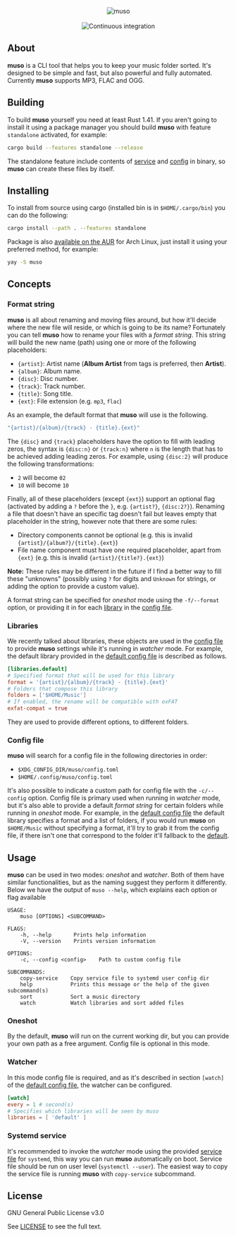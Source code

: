 <!--
 Copyright (C) 2020 kevin
 
 This file is part of muso.
 
 muso is free software: you can redistribute it and/or modify
 it under the terms of the GNU General Public License as published by
 the Free Software Foundation, either version 3 of the License, or
 (at your option) any later version.
 
 muso is distributed in the hope that it will be useful,
 but WITHOUT ANY WARRANTY; without even the implied warranty of
 MERCHANTABILITY or FITNESS FOR A PARTICULAR PURPOSE.  See the
 GNU General Public License for more details.
 
 You should have received a copy of the GNU General Public License
 along with muso.  If not, see <http://www.gnu.org/licenses/>.
-->

<p align="center">
    <!--  New lines go brrrr -->
    <br>
    <br>
    <image src="logo/muso.png" alt="muso"></image>
    <br>
    <br>
    <image src="https://github.com/quebin31/muso/workflows/CI%20(master)/badge.svg" alt="Continuous integration"></image>
</p>

## About

**muso** is a CLI tool that helps you to keep your music folder sorted. It's
designed to be simple and fast, but also powerful and fully automated. Currently 
**muso** supports MP3, FLAC and OGG.

## Building
To build **muso** yourself you need at least Rust 1.41. If you aren't going 
to install it using a package manager you should build **muso** with feature 
`standalone` activated, for example:

```bash
cargo build --features standalone --release
```

The standalone feature include contents of [service](share/muso.service) and 
[config](share/config.toml) in binary, so **muso** can create these files by itself.

## Installing
To install from source using cargo (installed bin is in `$HOME/.cargo/bin`)
you can do the following:

```bash
cargo install --path . --features standalone
```

Package is also [available on the AUR](https://aur.archlinux.org/packages/muso) 
for Arch Linux, just install it using your preferred method, for example:

```bash
yay -S muso
```

## Concepts

### Format string
**muso** is all about renaming and moving files around, but how it'll decide
where the new file will reside, or which is going to be its name? Fortunately
you can tell **muso** how to rename your files with a *format string*. This
string will build the new name (path) using one or more of the following
placeholders:

- `{artist}`: Artist name (**Album Artist** from tags is preferred, then **Artist**).
- `{album}`: Album name.
- `{disc}`: Disc number.
- `{track}`: Track number.
- `{title}`: Song title.
- `{ext}`: File extension (e.g. `mp3`, `flac`)

As an example, the default format that **muso** will use is the following.

```rs
"{artist}/{album}/{track} - {title}.{ext}"
```

The `{disc}` and `{track}` placeholders have the option to fill
with leading zeros, the syntax is `{disc:n}` or `{track:n}` where `n` is the
length that has to be achieved adding leading zeros. For example, using `{disc:2}` will produce the following transformations:

- `2` will become `02`
- `10` will become `10`

Finally, all of these placeholders (except `{ext}`) support an optional flag 
(activated by adding a `?` before the `}`, e.g. `{artist?}`, `{disc:2?}`). 
Renaming a file that doesn't have an specific tag doesn't fail but leaves empty 
that placeholder in the string, however note that there are some rules:

- Directory components cannot be optional (e.g. this is invalid `{artist}/{album?}/{title}.{ext}`)
- File name component must have one required placeholder, apart from `{ext}` (e.g. this is invalid `{artist}/{title?}.{ext}`)

**Note:** These rules may be different in the future if I find a better way to fill these "unknowns" (possibly using `?` for digits and `Unknown` for strings, or adding the option to provide a custom value).

A format string can be specified for *oneshot* mode using the `-f/--format`
option, or providing it in for each [library](#libraries) in the [config
file](share/config.toml).

### Libraries
We recently talked about libraries, these objects are used in the [config
file](share/config.toml) to provide **muso** settings while it's running in
*watcher* mode. For example, the default library provided in the [default config file](share/config.toml) is described as follows.

```toml
[libraries.default]
# Specified format that will be used for this library
format = '{artist}/{album}/{track} - {title}.{ext}'
# Folders that compose this library
folders = ['$HOME/Music']
# If enabled, the rename will be compatible with exFAT
exfat-compat = true

```

They are used to provide different options, to different folders. 

### Config file
**muso** will search for a config file in the following directories in order:
- `$XDG_CONFIG_DIR/muso/config.toml`
- `$HOME/.config/muso/config.toml`

It's also possible to indicate a custom path for config file with the
`-c/--config` option. Config file is primary used when running in *watcher*
mode, but it's also able to provide a default *format string* for certain
folders while running in *oneshot* mode. For example, in the [default config
file](share/config.toml) the default library specifies a format and a list of
folders, if you would run **muso** on `$HOME/Music` without specifying a
format, it'll try to grab it from the config file, if there isn't one that
correspond to the folder it'll fallback to the [default](#format-string).

## Usage
**muso** can be used in two modes: *oneshot* and *watcher*. Both of them have 
similar functionalities, but as the naming suggest they perform it differently.
Below we have the output of `muso --help`, which explains each option or flag available

```
USAGE:
    muso [OPTIONS] <SUBCOMMAND>

FLAGS:
    -h, --help       Prints help information
    -V, --version    Prints version information

OPTIONS:
    -c, --config <config>    Path to custom config file

SUBCOMMANDS:
    copy-service    Copy service file to systemd user config dir
    help            Prints this message or the help of the given subcommand(s)
    sort            Sort a music directory
    watch           Watch libraries and sort added files
```

### Oneshot
By the default, **muso** will run on the current working dir, but you can
provide your own path as a free argument. Config file is optional in this mode.

### Watcher
In this mode config file is required, and as it's described in section `[watch]` 
of the [default config file](share/config.toml), the watcher can be configured.

```toml
[watch]
every = 1 # second(s)
# Specifies which libraries will be seen by muso
libraries = [ 'default' ]
```

### Systemd service
It's recommended to invoke the *watcher* mode using the provided [service
file](share/muso.service) for `systemd`, this way you can run **muso**
automatically on boot. Service file should be run on user level (`systemctl
--user`). The easiest way to copy the service file is running **muso** with
`copy-service` subcommand.

## License

GNU General Public License v3.0 

See [LICENSE](LICENSE) to see the full text.